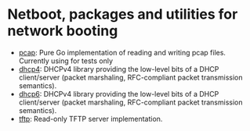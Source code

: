 # Netboot, packages and utilities for network booting

- [pcap](https://godoc.org/go.universe.tf/netboot/test/pcap): Pure Go implementation of reading and writing pcap files. Currently using for tests only
- [dhcp4](https://godoc.org/go.universe.tf/netboot/dhcp4): DHCPv4 library providing the low-level bits of a DHCP client/server (packet marshaling, RFC-compliant packet transmission semantics).
- [dhcp6](https://godoc.org/go.universe.tf/netboot/dhcp5): DHCPv4 library providing the low-level bits of a DHCP client/server (packet marshaling, RFC-compliant packet transmission semantics).
- [tftp](https://godoc.org/go.universe.tf/netboot/tftp): Read-only TFTP server implementation.


